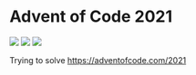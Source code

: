 # Advent of Code 2021

![](https://img.shields.io/badge/day%20📅-19-blue)
![](https://img.shields.io/badge/stars%20⭐-28-yellow)
![](https://img.shields.io/badge/days%20completed-13-red)

Trying to solve https://adventofcode.com/2021
